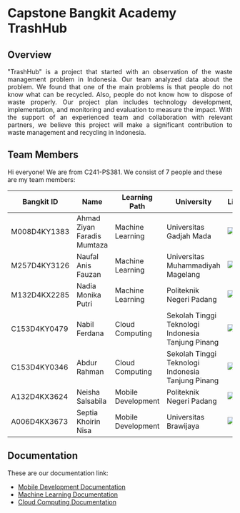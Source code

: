 # Capstone Bangkit Academy TrashHub

## Overview

<p align="justify">
"TrashHub" is a project that started with an observation of the waste management problem in Indonesia. Our team analyzed data about the problem. We found that one of the main problems is that people do not know what can be recycled. Also, people do not know how to dispose of waste properly. Our project plan includes technology development, implementation, and monitoring and evaluation to measure the impact. With the support of an experienced team and collaboration with relevant partners, we believe this project will make a significant contribution to waste management and recycling in Indonesia.
</p>

## Team Members

Hi everyone! We are from C241-PS381. We consist of 7 people and these are my team members:

| Bangkit ID | Name | Learning Path | University | LinkedIn |
| ---        | ---  | ---           | ---        | ---      |
| M008D4KY1383 | Ahmad Ziyan Faradis Mumtaza | Machine Learning | Universitas Gadjah Mada| [![text](https://img.shields.io/badge/LinkedIn-0077B5?style=for-the-badge&logo=linkedin&logoColor=white)](https://www.linkedin.com/in/ahmad-ziyan-faradis-mumtaza-38b22521a) |
| M257D4KY3126 | Naufal Anis Fauzan | Machine Learning | Universitas Muhammadiyah Magelang | [![text](https://img.shields.io/badge/LinkedIn-0077B5?style=for-the-badge&logo=linkedin&logoColor=white)](https://www.linkedin.com/in/naufalanf) |
| M132D4KX2285 | Nadia Monika Putri | Machine Learning | Politeknik Negeri Padang | [![text](https://img.shields.io/badge/LinkedIn-0077B5?style=for-the-badge&logo=linkedin&logoColor=white)](https://www.linkedin.com/in/nadia-monika-putri-509310222) |
| C153D4KY0479 | Nabil Ferdana | Cloud Computing | Sekolah Tinggi Teknologi Indonesia Tanjung Pinang | [![text](https://img.shields.io/badge/LinkedIn-0077B5?style=for-the-badge&logo=linkedin&logoColor=white)](https://www.linkedin.com/in/nabil-ferdana-69b0b2267) |
| C153D4KY0346 | Abdur Rahman | Cloud Computing | Sekolah Tinggi Teknologi Indonesia Tanjung Pinang | [![text](https://img.shields.io/badge/LinkedIn-0077B5?style=for-the-badge&logo=linkedin&logoColor=white)](https://www.linkedin.com/in/abdurrx) |
| A132D4KX3624 | Neisha Salsabila | Mobile Development | Politeknik Negeri Padang | [![text](https://img.shields.io/badge/LinkedIn-0077B5?style=for-the-badge&logo=linkedin&logoColor=white)](https://www.linkedin.com/in/neisha-salsabila) |
| A006D4KX3673 | Septia Khoirin Nisa | Mobile Development | Universitas Brawijaya | [![text](https://img.shields.io/badge/LinkedIn-0077B5?style=for-the-badge&logo=linkedin&logoColor=white)](https://www.linkedin.com/in/septia-khoirin-nisa-177931295) |

## Documentation

These are our documentation link:

- [Mobile Development Documentation](https://github.com/TrashHubs/Mobile-Development)
- [Machine Learning Documentation](https://github.com/TrashHubs/Machine-Learning)
- [Cloud Computing Documentation](https://github.com/TrashHubs/Cloud-Computing)
